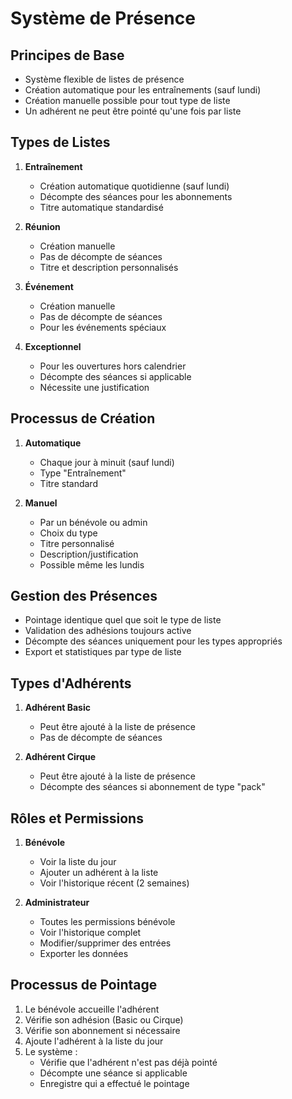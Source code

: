# Système de Présence

## Principes de Base
- Système flexible de listes de présence
- Création automatique pour les entraînements (sauf lundi)
- Création manuelle possible pour tout type de liste
- Un adhérent ne peut être pointé qu'une fois par liste

## Types de Listes
1. **Entraînement**
   - Création automatique quotidienne (sauf lundi)
   - Décompte des séances pour les abonnements
   - Titre automatique standardisé

2. **Réunion**
   - Création manuelle
   - Pas de décompte de séances
   - Titre et description personnalisés

3. **Événement**
   - Création manuelle
   - Pas de décompte de séances
   - Pour les événements spéciaux

4. **Exceptionnel**
   - Pour les ouvertures hors calendrier
   - Décompte des séances si applicable
   - Nécessite une justification

## Processus de Création
1. **Automatique**
   - Chaque jour à minuit (sauf lundi)
   - Type "Entraînement"
   - Titre standard

2. **Manuel**
   - Par un bénévole ou admin
   - Choix du type
   - Titre personnalisé
   - Description/justification
   - Possible même les lundis

## Gestion des Présences
- Pointage identique quel que soit le type de liste
- Validation des adhésions toujours active
- Décompte des séances uniquement pour les types appropriés
- Export et statistiques par type de liste

## Types d'Adhérents
1. **Adhérent Basic**
   - Peut être ajouté à la liste de présence
   - Pas de décompte de séances

2. **Adhérent Cirque**
   - Peut être ajouté à la liste de présence
   - Décompte des séances si abonnement de type "pack"

## Rôles et Permissions
1. **Bénévole**
   - Voir la liste du jour
   - Ajouter un adhérent à la liste
   - Voir l'historique récent (2 semaines)

2. **Administrateur**
   - Toutes les permissions bénévole
   - Voir l'historique complet
   - Modifier/supprimer des entrées
   - Exporter les données

## Processus de Pointage
1. Le bénévole accueille l'adhérent
2. Vérifie son adhésion (Basic ou Cirque)
3. Vérifie son abonnement si nécessaire
4. Ajoute l'adhérent à la liste du jour
5. Le système :
   - Vérifie que l'adhérent n'est pas déjà pointé
   - Décompte une séance si applicable
   - Enregistre qui a effectué le pointage 